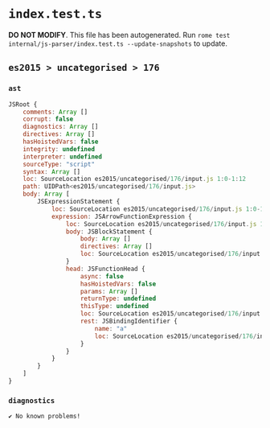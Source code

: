 # `index.test.ts`

**DO NOT MODIFY**. This file has been autogenerated. Run `rome test internal/js-parser/index.test.ts --update-snapshots` to update.

## `es2015 > uncategorised > 176`

### `ast`

```javascript
JSRoot {
	comments: Array []
	corrupt: false
	diagnostics: Array []
	directives: Array []
	hasHoistedVars: false
	integrity: undefined
	interpreter: undefined
	sourceType: "script"
	syntax: Array []
	loc: SourceLocation es2015/uncategorised/176/input.js 1:0-1:12
	path: UIDPath<es2015/uncategorised/176/input.js>
	body: Array [
		JSExpressionStatement {
			loc: SourceLocation es2015/uncategorised/176/input.js 1:0-1:12
			expression: JSArrowFunctionExpression {
				loc: SourceLocation es2015/uncategorised/176/input.js 1:0-1:12
				body: JSBlockStatement {
					body: Array []
					directives: Array []
					loc: SourceLocation es2015/uncategorised/176/input.js 1:10-1:12
				}
				head: JSFunctionHead {
					async: false
					hasHoistedVars: false
					params: Array []
					returnType: undefined
					thisType: undefined
					loc: SourceLocation es2015/uncategorised/176/input.js 1:0-1:9
					rest: JSBindingIdentifier {
						name: "a"
						loc: SourceLocation es2015/uncategorised/176/input.js 1:4-1:5 (a)
					}
				}
			}
		}
	]
}
```

### `diagnostics`

```
✔ No known problems!

```
